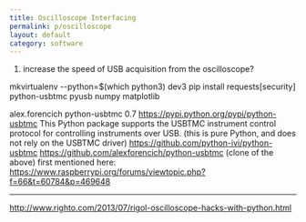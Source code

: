```yaml
---
title: Oscilloscope Interfacing
permalink: p/oscilloscope
layout: default
category: software
---
```


1) increase the speed of USB acquisition from the oscilloscope?

mkvirtualenv --python=$(which python3) dev3
pip install requests[security] python-usbtmc pyusb numpy matplotlib

alex.forencich
python-usbtmc 0.7
https://pypi.python.org/pypi/python-usbtmc
This Python package supports the USBTMC instrument control protocol for controlling instruments over USB.
(this is pure Python, and does not rely on the USBTMC driver)
https://github.com/python-ivi/python-usbtmc
https://github.com/alexforencich/python-usbtmc (clone of the above)
first mentioned here: https://www.raspberrypi.org/forums/viewtopic.php?f=66&t=60784&p=469648

----




http://www.righto.com/2013/07/rigol-oscilloscope-hacks-with-python.html

